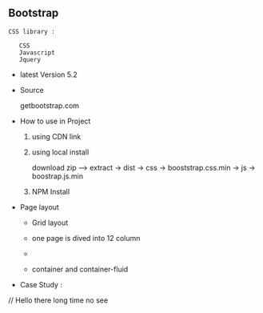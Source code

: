 ## Bootstrap

    CSS library :

       CSS
       Javascript
       Jquery

- latest Version 5.2

- Source

  getbootstrap.com

- How to use in Project

  1. using CDN link

  2. using local install

     download zip --> extract -> dist -> css -> booststrap.css.min
     -> js -> boostrap.js.min

  3. NPM Install

- Page layout

  - Grid layout

  - one page is dived into 12 column

  - <div col="1" class="row">
        <div col="3"></div>
        <div col="3"></div>
        <div col="3"></div>
        <div col="3"></div>
     <div col="1">

  - container and container-fluid

- Case Study :


// Hello there long time no see